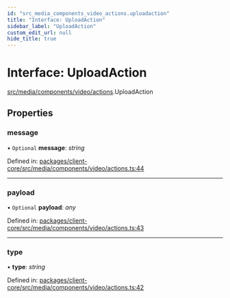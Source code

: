 ```yaml
---
id: "src_media_components_video_actions.uploadaction"
title: "Interface: UploadAction"
sidebar_label: "UploadAction"
custom_edit_url: null
hide_title: true
---
```


# Interface: UploadAction

[src/media/components/video/actions](../modules/src_media_components_video_actions.md).UploadAction

## Properties

### message

• `Optional` **message**: *string*

Defined in: [packages/client-core/src/media/components/video/actions.ts:44](https://github.com/xr3ngine/xr3ngine/blob/716a06460/packages/client-core/src/media/components/video/actions.ts#L44)

___

### payload

• `Optional` **payload**: *any*

Defined in: [packages/client-core/src/media/components/video/actions.ts:43](https://github.com/xr3ngine/xr3ngine/blob/716a06460/packages/client-core/src/media/components/video/actions.ts#L43)

___

### type

• **type**: *string*

Defined in: [packages/client-core/src/media/components/video/actions.ts:42](https://github.com/xr3ngine/xr3ngine/blob/716a06460/packages/client-core/src/media/components/video/actions.ts#L42)
